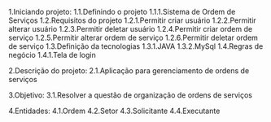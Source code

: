 1.Iniciando projeto:
    1.1.Definindo o projeto
        1.1.1.Sistema de Ordem de Serviços
    1.2.Requisitos do projeto
        1.2.1.Permitir criar usuário
        1.2.2.Permitir alterar usuário
        1.2.3.Permitir deletar usuário
        1.2.4.Permitir criar ordem de serviço
        1.2.5.Permitir alterar ordem de serviço
        1.2.6.Permitir deletar ordem de serviço
    1.3.Definição da tecnologias
        1.3.1.JAVA
        1.3.2.MySql
    1.4.Regras de negócio
        1.4.1.Tela de login

2.Descrição do projeto:
    2.1.Aplicação para gerenciamento de ordens de serviços

3.Objetivo:
    3.1.Resolver a questão de organização de ordens de serviços

4.Entidades:
    4.1.Ordem
    4.2.Setor
    4.3.Solicitante
    4.4.Executante
